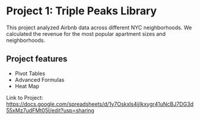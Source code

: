 # Project 1: Triple Peaks Library

This project analyzed Airbnb data across different NYC neighborhoods. We calculated the revenue for the most popular apartment sizes and neighborhoods. 
## Project features

- Pivot Tables
- Advanced Formulas
- Heat Map
  
Link to Project:
https://docs.google.com/spreadsheets/d/1y7Oskxls4ijIkxygr41uNcBJ7DG3d55xMz7udFMt05I/edit?usp=sharing
